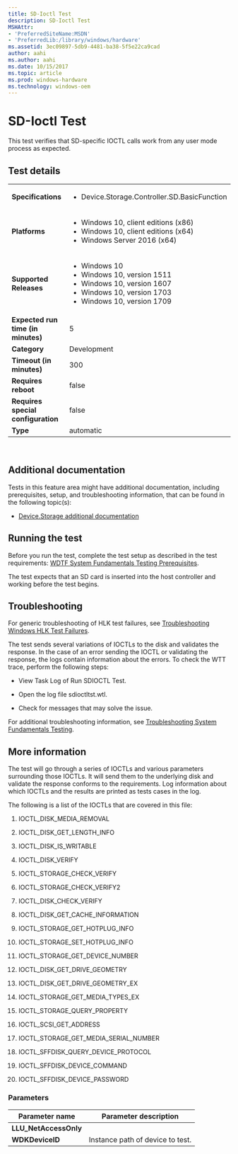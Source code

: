 ```yaml
---
title: SD-Ioctl Test
description: SD-Ioctl Test
MSHAttr:
- 'PreferredSiteName:MSDN'
- 'PreferredLib:/library/windows/hardware'
ms.assetid: 3ec09897-5db9-4481-ba38-5f5e22ca9cad
author: aahi
ms.author: aahi
ms.date: 10/15/2017
ms.topic: article
ms.prod: windows-hardware
ms.technology: windows-oem
---
```


# <span id="p_hlk_test.0b339365-bf86-4fc3-80f2-12b0a0283b3a"></span>SD-Ioctl Test


This test verifies that SD-specific IOCTL calls work from any user mode process as expected.

## Test details
|||
|---|---|
| **Specifications**  | <ul><li>Device.Storage.Controller.SD.BasicFunction</li></ul> |  
| **Platforms**   | <ul><li>Windows 10, client editions (x86)</li><li>Windows 10, client editions (x64)</li><li>Windows Server 2016 (x64)</li></ul> |
| **Supported Releases** | <ul><li>Windows 10</li><li>Windows 10, version 1511</li><li>Windows 10, version 1607</li><li>Windows 10, version 1703</li><li>Windows 10, version 1709</li></ul> |
|**Expected run time (in minutes)**| 5 |
|**Category**| Development |
|**Timeout (in minutes)**| 300 |
|**Requires reboot**| false |
|**Requires special configuration**| false |
|**Type**| automatic |

 

## <span id="Additional_documentation"></span><span id="additional_documentation"></span><span id="ADDITIONAL_DOCUMENTATION"></span>Additional documentation


Tests in this feature area might have additional documentation, including prerequisites, setup, and troubleshooting information, that can be found in the following topic(s):

-   [Device.Storage additional documentation](device-storage-additional-documentation.md)

## <span id="Running_the_test"></span><span id="running_the_test"></span><span id="RUNNING_THE_TEST"></span>Running the test


Before you run the test, complete the test setup as described in the test requirements: [WDTF System Fundamentals Testing Prerequisites](wdtf-system-fundamentals-testing-prerequisites.md).

The test expects that an SD card is inserted into the host controller and working before the test begins.

## <span id="Troubleshooting"></span><span id="troubleshooting"></span><span id="TROUBLESHOOTING"></span>Troubleshooting


For generic troubleshooting of HLK test failures, see [Troubleshooting Windows HLK Test Failures](..\user\troubleshooting-windows-hlk-test-failures.md).

The test sends several variations of IOCTLs to the disk and validates the response. In the case of an error sending the IOCTL or validating the response, the logs contain information about the errors. To check the WTT trace, perform the following steps:

-   View Task Log of Run SDIOCTL Test.

-   Open the log file sdioctltst.wtl.

-   Check for messages that may solve the issue.

For additional troubleshooting information, see [Troubleshooting System Fundamentals Testing](troubleshooting-system-fundamentals-testing.md).

## <span id="More_information"></span><span id="more_information"></span><span id="MORE_INFORMATION"></span>More information


The test will go through a series of IOCTLs and various parameters surrounding those IOCTLs. It will send them to the underlying disk and validate the response conforms to the requirements. Log information about which IOCTLs and the results are printed as tests cases in the log.

The following is a list of the IOCTLs that are covered in this file:

1.  IOCTL\_DISK\_MEDIA\_REMOVAL

2.  IOCTL\_DISK\_GET\_LENGTH\_INFO

3.  IOCTL\_DISK\_IS\_WRITABLE

4.  IOCTL\_DISK\_VERIFY

5.  IOCTL\_STORAGE\_CHECK\_VERIFY

6.  IOCTL\_STORAGE\_CHECK\_VERIFY2

7.  IOCTL\_DISK\_CHECK\_VERIFY

8.  IOCTL\_DISK\_GET\_CACHE\_INFORMATION

9.  IOCTL\_STORAGE\_GET\_HOTPLUG\_INFO

10. IOCTL\_STORAGE\_SET\_HOTPLUG\_INFO

11. IOCTL\_STORAGE\_GET\_DEVICE\_NUMBER

12. IOCTL\_DISK\_GET\_DRIVE\_GEOMETRY

13. IOCTL\_DISK\_GET\_DRIVE\_GEOMETRY\_EX

14. IOCTL\_STORAGE\_GET\_MEDIA\_TYPES\_EX

15. IOCTL\_STORAGE\_QUERY\_PROPERTY

16. IOCTL\_SCSI\_GET\_ADDRESS

17. IOCTL\_STORAGE\_GET\_MEDIA\_SERIAL\_NUMBER

18. IOCTL\_SFFDISK\_QUERY\_DEVICE\_PROTOCOL

19. IOCTL\_SFFDISK\_DEVICE\_COMMAND

20. IOCTL\_SFFDISK\_DEVICE\_PASSWORD

### <span id="Parameters"></span><span id="parameters"></span><span id="PARAMETERS"></span>Parameters

| Parameter name         | Parameter description            |
|------------------------|----------------------------------|
| **LLU\_NetAccessOnly** |                                  |
| **WDKDeviceID**        | Instance path of device to test. |

 

 

 






